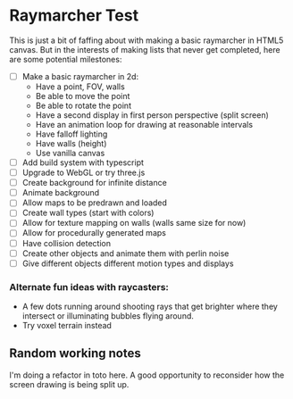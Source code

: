 # Raymarcher Test

This is just a bit of faffing about with making a basic raymarcher in HTML5 canvas. But in the interests of making lists that never get completed, here are some potential milestones:

- [ ] Make a basic raymarcher in 2d:
  - Have a point, FOV, walls
  - Be able to move the point
  - Be able to rotate the point
  - Have a second display in first person perspective (split screen)
  - Have an animation loop for drawing at reasonable intervals
  - Have falloff lighting
  - Have walls (height)
  - Use vanilla canvas
- [ ] Add build system with typescript
- [ ] Upgrade to WebGL or try three.js
- [ ] Create background for infinite distance
- [ ] Animate background
- [ ] Allow maps to be predrawn and loaded
- [ ] Create wall types (start with colors)
- [ ] Allow for texture mapping on walls (walls same size for now)
- [ ] Allow for procedurally generated maps
- [ ] Have collision detection
- [ ] Create other objects and animate them with perlin noise
- [ ] Give different objects different motion types and displays

### Alternate fun ideas with raycasters:
- A few dots running around shooting rays that get brighter where they intersect or illuminating bubbles flying around.
- Try voxel terrain instead


## Random working notes

I'm doing a refactor in toto here. A good opportunity to reconsider how the screen drawing is being split up.